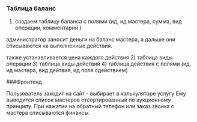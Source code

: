 ### Таблица баланс

1) создаем таблицу баланса с полями (ид, ид мастера, сумма, вид операции, комментарий )

администратор заносит деньги на баланс мастера, а дальше они списываются на выполненные действия.

также устанавливается цена каждого действия
2) таблица виды операции
3) таблица виды действий
4) таблица действия с полями (ид, ид мастера, вид дейтвия, ид поля сдействием)


###Фронтенд

Пользователь заходит на сайт - выбирает в калькуляторе услугу
Ему выводится список мастеров отсортированный по аукционному принципу.
При нажатии на обратный телефон или заказ звонка с мастера списываются финансы.
